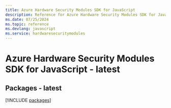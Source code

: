 ```yaml
---
title: Azure Hardware Security Modules SDK for JavaScript
description: Reference for Azure Hardware Security Modules SDK for JavaScript
ms.date: 07/25/2024
ms.topic: reference
ms.devlang: javascript
ms.service: hardwaresecuritymodules
---
```

# Azure Hardware Security Modules SDK for JavaScript - latest
## Packages - latest
[!INCLUDE [packages](hardware-security-modules-index.md)]